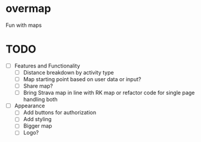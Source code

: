# overmap
Fun with maps

# TODO

- [ ] Features and Functionality
  - [ ] Distance breakdown by activity type
  - [ ] Map starting point based on user data or input?
  - [ ] Share map?
  - [ ] Bring Strava map in line with RK map or refactor code for single page handling both
- [ ] Appearance
  - [ ] Add buttons for authorization
  - [ ] Add styling
  - [ ] Bigger map
  - [ ] Logo?